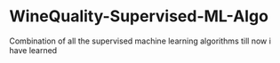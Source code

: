 # WineQuality-Supervised-ML-Algo
Combination of all the supervised machine learning algorithms till now i have learned
